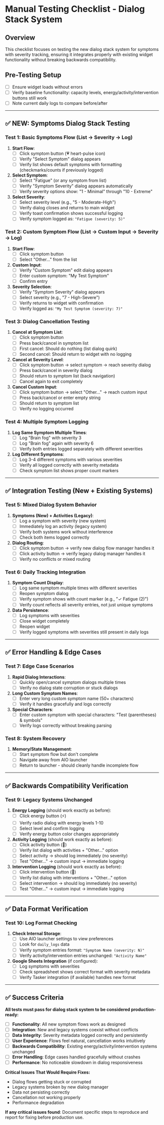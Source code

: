# Manual Testing Checklist - Dialog Stack System

## Overview
This checklist focuses on testing the new dialog stack system for symptoms with severity tracking, ensuring it integrates properly with existing widget functionality without breaking backwards compatibility.

## Pre-Testing Setup
- [ ] Ensure widget loads without errors
- [ ] Verify baseline functionality: capacity levels, energy/activity/intervention buttons still work
- [ ] Note current daily logs to compare before/after

---

## ✅ NEW: Symptoms Dialog Stack Testing

### Test 1: Basic Symptoms Flow (List → Severity → Log)
1. **Start Flow**:
   - [ ] Click symptom button (💗 heart-pulse icon)
   - [ ] Verify "Select Symptom" dialog appears
   - [ ] Verify list shows default symptoms with formatting (checkmarks/counts if previously logged)

2. **Select Symptom**:
   - [ ] Select "Fatigue" (or any symptom from list)
   - [ ] Verify "Symptom Severity" dialog appears automatically
   - [ ] Verify severity options show: "1 - Minimal" through "10 - Extreme"

3. **Select Severity**:
   - [ ] Select severity level (e.g., "5 - Moderate-High")
   - [ ] Verify dialog closes and returns to main widget
   - [ ] Verify toast confirmation shows successful logging
   - [ ] Verify symptom logged as: `"Fatigue (severity: 5)"`

### Test 2: Custom Symptom Flow (List → Custom Input → Severity → Log)
1. **Start Flow**:
   - [ ] Click symptom button
   - [ ] Select "Other..." from the list

2. **Custom Input**:
   - [ ] Verify "Custom Symptom" edit dialog appears
   - [ ] Enter custom symptom: "My Test Symptom"
   - [ ] Confirm entry

3. **Severity Selection**:
   - [ ] Verify "Symptom Severity" dialog appears
   - [ ] Select severity (e.g., "7 - High-Severe")
   - [ ] Verify returns to widget with confirmation
   - [ ] Verify logged as: `"My Test Symptom (severity: 7)"`

### Test 3: Dialog Cancellation Testing
1. **Cancel at Symptom List**:
   - [ ] Click symptom button
   - [ ] Press back/cancel in symptom list
   - [ ] First cancel: Should do nothing (list dialog quirk)
   - [ ] Second cancel: Should return to widget with no logging

2. **Cancel at Severity Level**:
   - [ ] Click symptom button → select symptom → reach severity dialog
   - [ ] Press back/cancel in severity dialog
   - [ ] Should return to symptom list (back navigation)
   - [ ] Cancel again to exit completely

3. **Cancel Custom Input**:
   - [ ] Click symptom button → select "Other..." → reach custom input
   - [ ] Press back/cancel or enter empty string
   - [ ] Should return to symptom list
   - [ ] Verify no logging occurred

### Test 4: Multiple Symptom Logging
1. **Log Same Symptom Multiple Times**:
   - [ ] Log "Brain fog" with severity 3
   - [ ] Log "Brain fog" again with severity 6
   - [ ] Verify both entries logged separately with different severities

2. **Log Different Symptoms**:
   - [ ] Log 3-4 different symptoms with various severities
   - [ ] Verify all logged correctly with severity metadata
   - [ ] Check symptom list shows proper count markers

---

## ✅ Integration Testing (New + Existing Systems)

### Test 5: Mixed Dialog System Behavior
1. **Symptoms (New) + Activities (Legacy)**:
   - [ ] Log a symptom with severity (new system)
   - [ ] Immediately log an activity (legacy system)  
   - [ ] Verify both systems work without interference
   - [ ] Check both items logged correctly

2. **Dialog Routing**:
   - [ ] Click symptom button → verify new dialog flow manager handles it
   - [ ] Click activity button → verify legacy dialog manager handles it
   - [ ] Verify no conflicts or mixed routing

### Test 6: Daily Tracking Integration
1. **Symptom Count Display**:
   - [ ] Log same symptom multiple times with different severities
   - [ ] Reopen symptom dialog
   - [ ] Verify symptom shows with count marker (e.g., "✓ Fatigue (2)")
   - [ ] Verify count reflects all severity entries, not just unique symptoms

2. **Data Persistence**:
   - [ ] Log symptoms with severities
   - [ ] Close widget completely 
   - [ ] Reopen widget
   - [ ] Verify logged symptoms with severities still present in daily logs

---

## ✅ Error Handling & Edge Cases

### Test 7: Edge Case Scenarios
1. **Rapid Dialog Interactions**:
   - [ ] Quickly open/cancel symptom dialogs multiple times
   - [ ] Verify no dialog state corruption or stuck dialogs

2. **Long Custom Symptom Names**:
   - [ ] Enter very long custom symptom name (50+ characters)
   - [ ] Verify it handles gracefully and logs correctly

3. **Special Characters**:
   - [ ] Enter custom symptom with special characters: "Test (parentheses) & symbols"
   - [ ] Verify logs correctly without breaking parsing

### Test 8: System Recovery
1. **Memory/State Management**:
   - [ ] Start symptom flow but don't complete
   - [ ] Navigate away from AIO launcher
   - [ ] Return to launcher - should cleanly handle incomplete flow

---

## ✅ Backwards Compatibility Verification

### Test 9: Legacy Systems Unchanged
1. **Energy Logging** (should work exactly as before):
   - [ ] Click energy button (⚡)
   - [ ] Verify radio dialog with energy levels 1-10
   - [ ] Select level and confirm logging
   - [ ] Verify energy button color changes appropriately

2. **Activity Logging** (should work exactly as before):
   - [ ] Click activity button (🏃)
   - [ ] Verify list dialog with activities + "Other..." option
   - [ ] Select activity → should log immediately (no severity)
   - [ ] Test "Other..." → custom input → immediate logging

3. **Intervention Logging** (should work exactly as before):
   - [ ] Click intervention button (💊)
   - [ ] Verify list dialog with interventions + "Other..." option  
   - [ ] Select intervention → should log immediately (no severity)
   - [ ] Test "Other..." → custom input → immediate logging

---

## ✅ Data Format Verification

### Test 10: Log Format Checking
1. **Check Internal Storage**:
   - [ ] Use AIO launcher settings to view preferences
   - [ ] Look for `daily_logs` data
   - [ ] Verify symptom entries format: `"Symptom Name (severity: N)"`
   - [ ] Verify activity/intervention entries unchanged: `"Activity Name"`

2. **Google Sheets Integration** (if configured):
   - [ ] Log symptoms with severities
   - [ ] Check spreadsheet shows correct format with severity metadata
   - [ ] Verify Tasker integration (if available) handles new format

---

## ✅ Success Criteria

**All tests must pass for dialog stack system to be considered production-ready:**

- [ ] **Functionality**: All new symptom flows work as designed
- [ ] **Integration**: New and legacy systems coexist without conflicts  
- [ ] **Data Integrity**: Severity metadata logged correctly and persistently
- [ ] **User Experience**: Flows feel natural, cancellation works intuitively
- [ ] **Backwards Compatibility**: Existing energy/activity/intervention systems unchanged
- [ ] **Error Handling**: Edge cases handled gracefully without crashes
- [ ] **Performance**: No noticeable slowdown in dialog responsiveness

**Critical Issues That Would Require Fixes:**
- Dialog flows getting stuck or corrupted
- Legacy systems broken by new dialog manager
- Data not persisting correctly
- Cancellation not working properly
- Performance degradation

**If any critical issues found**: Document specific steps to reproduce and report for fixing before production use.